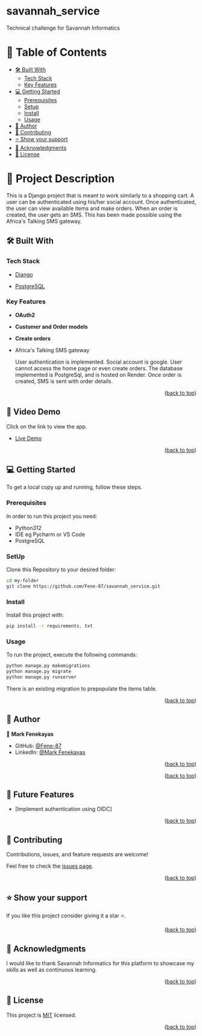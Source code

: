 # savannah_service
Technical challenge for Savannah Informatics

# 📗 Table of Contents
  - [🛠 Built With ](#-built-with-)
    - [Tech Stack ](#tech-stack-)
    - [Key Features ](#key-features-)
  - [💻 Getting Started ](#-getting-started-)
    - [Prerequisites](#prerequisites)
    - [Setup](#setup)
    - [Install](#install)
    - [Usage](#usage)
  - [👥 Author ](#-author-)
  - [🤝 Contributing ](#-contributing-)
  - [⭐️ Show your support ](#️-show-your-support-)
  - [🙏 Acknowledgments ](#-acknowledgments-)
  - [📝 License ](#-license-)

# 📖 Project Description <a name="about-project"></a>

This is a Django project that is meant to work similarly to a shopping cart. A user can be authenticated using his/her social account. Once authenticated, the user can view available items and make orders. When an order is created, the user gets an SMS. This has been made possible using the Africa's Talking SMS gateway.


## 🛠 Built With <a name="built-with"></a>

### Tech Stack <a name="tech-stack"></a>

  <ul>
    <li><a href="https://www.djangoproject.com/">Django</a></li>
  </ul>
  <ul>
    <li><a href="https://postresql.org/">PostgreSQL</a></li>
  </ul>

### Key Features <a name="key-features"></a>

- **OAuth2**
- **Customer and Order models**
- **Create orders**
- Africa's Talking SMS gateway

  User authentication is implemented. Social account is google. User cannot access the home page or even create orders.
  The database implemented is PostgreSql, and is hosted on Render.
  Once order is created, SMS is sent with order details.

<p align="right">(<a href="#readme-top">back to top</a>)</p>

## 🚀 Video Demo <a name="live-demo"></a>

Click on the link to view the app.

- [Live Demo](https://vimeo.com/915959610/b24ca9bb5d?share=copy)

<p align="right">(<a href="#readme-top">back to top</a>)</p>


## 💻 Getting Started <a name="getting-started"></a>

To get a local copy up and running, follow these steps.

### Prerequisites

In order to run this project you need:

- Python312
- IDE eg Pycharm or VS Code
- PostgreSQL

### SetUp

Clone this Repository to your desired folder:

``` sh
cd my-folder
git clone https://github.com/Fene-87/savannah_service.git
```
### Install 
Install this project with:
 
``` sh
pip install -r requirements. txt
```

### Usage
To run the project, execute the following commands:
``` sh
python manage.py makemigrations
python manage.py migrate
python manage.py runserver
```
There is an existing migration to prepopulate the items table.

<p align="right">(<a href="#readme-top">back to top</a>)</p>

## 👥 Author <a name="author"></a>
👤 **Mark Fenekayas**

- GitHub: [@Fene-87](https://github.com/Fene-87)
- LinkedIn: [@Mark Fenekayas](https://www.linkedin.com/in/mark-fenekayas/)

<p align="right">(<a href="#readme-top">back to top</a>)</p>

<p align="right">(<a href="#readme-top">back to top</a>)</p>

## 🔭 Future Features <a name="future-features"></a>

- [Implement authentication using OIDC]

<p align="right">(<a href="#readme-top">back to top</a>)</p>


## 🤝 Contributing <a name="contributing"></a>

Contributions, issues, and feature requests are welcome!

Feel free to check the [issues page](../../issues/).

<p align="right">(<a href="#readme-top">back to top</a>)</p>

## ⭐️ Show your support <a name="support"></a>

If you like this project consider giving it a star ⭐️.

<p align="right">(<a href="#readme-top">back to top</a>)</p>

## 🙏 Acknowledgments <a name="acknowledgements"></a>

I would like to thank Savannah Informatics for this platform to showcase my skills as well as continuous learning.

<p align="right">(<a href="#readme-top">back to top</a>)</p>

## 📝 License <a name="license"></a>

This project is [MIT](./LICENSE) licensed.

<p align="right">(<a href="#readme-top">back to top</a>)</p>



